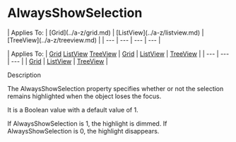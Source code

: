 




<h1 class="heading"><span class="name">AlwaysShowSelection</span></h1>
| Applies To: | [Grid](../a-z/grid.md) | [ListView](../a-z/listview.md) | [TreeView](../a-z/treeview.md) |
| --- | --- | --- | ---  |

| Applies To: | [Grid](../a-z/grid.md) [ListView](../a-z/listview.md) [TreeView](../a-z/treeview.md) | [Grid](../a-z/grid.md) | [ListView](../a-z/listview.md) | [TreeView](../a-z/treeview.md) |
| --- | --- | ---  |
| [Grid](../a-z/grid.md) | [ListView](../a-z/listview.md) | [TreeView](../a-z/treeview.md) |


Description


The AlwaysShowSelection property specifies whether or not the selection remains highlighted when the object loses the focus.


It is a Boolean value with a default value of 1.


If AlwaysShowSelection is 1, the highlight is dimmed. If AlwaysShowSelection is 0, the highlight disappears.




